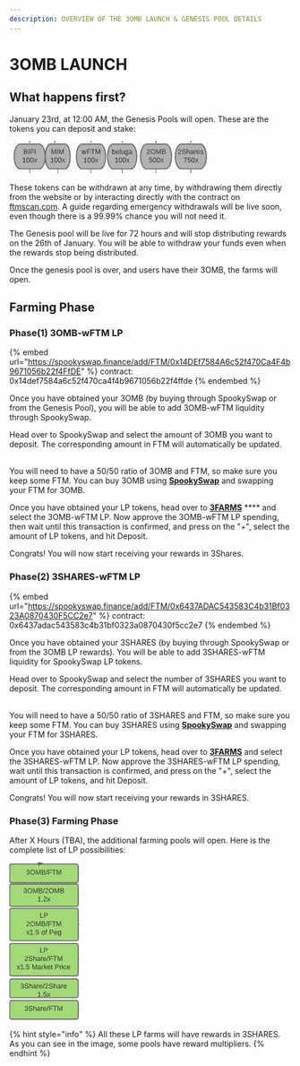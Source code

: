 ```yaml
---
description: OVERVIEW OF THE 3OMB LAUNCH & GENESIS POOL DETAILS
---
```


# 3OMB LAUNCH

## What happens first?

January 23rd, at 12:00 AM, the Genesis Pools will open. These are the tokens you can deposit and stake:

![ASSETS FOR PARTICIPATING IN GENESIS POOLS](../.gitbook/assets/gpoolAssets.png)

These tokens can be withdrawn at any time, by withdrawing them directly from the website or by interacting directly with the contract on [ftmscan.com](https://ftmscan.com). A guide regarding emergency withdrawals will be live soon, even though there is a 99.99% chance you will not need it.

The Genesis pool will be live for 72 hours and will stop distributing rewards on the 26th of January. You will be able to withdraw your funds even when the rewards stop being distributed.

Once the genesis pool is over, and users have their 3OMB, the farms will open.

## Farming Phase

### Phase(1) 3OMB-wFTM LP

{% embed url="https://spookyswap.finance/add/FTM/0x14DEf7584A6c52f470Ca4F4b9671056b22f4FfDE" %}
contract: 0x14def7584a6c52f470ca4f4b9671056b22f4ffde
{% endembed %}

Once you have obtained your 3OMB (by buying through SpookySwap or from the Genesis Pool), you will be able to add 3OMB-wFTM liquidity through SpookySwap.

Head over to SpookySwap and select the amount of 3OMB you want to deposit. The corresponding amount in FTM will automatically be updated.

\
You will need to have a 50/50 ratio of 3OMB and FTM, so make sure you keep some FTM. You can buy 3OMB using [**SpookySwap**](https://spookyswap.finance/swap) and swapping your FTM for 3OMB.

Once you have obtained your LP tokens, head over to [**3FARMS**](https://3omb.finance/farms) \*\*\*\* and select the 3OMB-wFTM LP. Now approve the 3OMB-wFTM LP spending, then wait until this transaction is confirmed, and press on the "+", select the amount of LP tokens, and hit Deposit.

Congrats! You will now start receiving your rewards in 3Shares.

### Phase(2) 3SHARES-wFTM LP

{% embed url="https://spookyswap.finance/add/FTM/0x6437ADAC543583C4b31Bf0323A0870430F5CC2e7" %}
contract: 0x6437adac543583c4b31bf0323a0870430f5cc2e7
{% endembed %}

Once you have obtained your 3SHARES (by buying through SpookySwap or from the 3OMB LP rewards). You will be able to add 3SHARES-wFTM liquidity for SpookySwap LP tokens.

Head over to SpookySwap and select the number of 3SHARES you want to deposit. The corresponding amount in FTM will automatically be updated.

\
You will need to have a 50/50 ratio of 3SHARES and FTM, so make sure you keep some FTM. You can buy 3SHARES using [**SpookySwap**](https://spookyswap.finance/swap) and swapping your FTM for 3SHARES.

Once you have obtained your LP tokens, head over to [**3FARMS**](https://3omb.finance/farms) and select the 3SHARES-wFTM LP. Now approve the 3SHARES-wFTM LP spending, wait until this transaction is confirmed, and press on the "+", select the amount of LP tokens, and hit Deposit.

Congrats! You will now start receiving your rewards in 3SHARES.

### Phase(3) Farming Phase

After X Hours (TBA), the additional farming pools will open. Here is the complete list of LP possibilities:

![3OMB 3FARMS POOLS](<../.gitbook/assets/image (1).png>)

{% hint style="info" %}
All these LP farms will have rewards in 3SHARES. As you can see in the image, some pools have reward multipliers.
{% endhint %}
